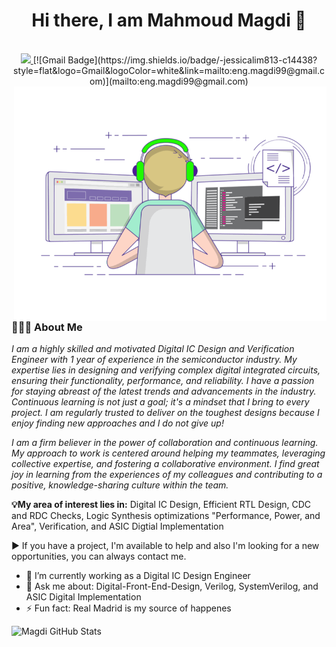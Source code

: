 # <h1 align="center">Hi there, I am Mahmoud Magdi 👋

  <!-- https://img.shields.io/badge/Linkedin-Parth Patel-blue&?style=social&logo=linkedin -->

<p align="center">
  <br/>
  <a href="https://www.linkedin.com/in/mahmoud-magdi-a8671a183/">
    <img src="https://img.shields.io/badge/LinkedIn-%230077B5.svg?&style=flat-square&logo=linkedin&logoColor=white">
  </a>
[![Gmail Badge](https://img.shields.io/badge/-jessicalim813-c14438?style=flat&logo=Gmail&logoColor=white&link=mailto:eng.magdi99@gmail.com)](mailto:eng.magdi99@gmail.com)
<img align="right" alt="GIF" src="https://raw.githubusercontent.com/devSouvik/devSouvik/master/gif3.gif" width="500"/>

<h3> 👨🏻‍💻 About Me </h3>


*I am a highly skilled and motivated Digital IC Design and Verification Engineer with 1 year of experience in the semiconductor industry. My expertise lies in designing and verifying complex digital integrated circuits, ensuring their functionality, performance, and reliability. I have a passion for staying abreast of the latest trends and advancements in the industry. Continuous learning is not just a goal; it's a mindset that I bring to every project. I am regularly trusted to deliver on the toughest designs because I enjoy finding new approaches and I do not give up!*


*I am a firm believer in the power of collaboration and continuous learning. My approach to work is centered around helping my teammates, leveraging collective expertise, and fostering a collaborative environment. I find great joy in learning from the experiences of my colleagues and contributing to a positive, knowledge-sharing culture within the team.*



**💡My area of interest lies in:** Digital IC Design, Efficient RTL Design, CDC and RDC Checks, Logic Synthesis optimizations "Performance, Power, and Area", Verification, and ASIC Digtial Implementation 

▶️ If you have a project, I'm available to help and also I'm looking for a new opportunities, you can always contact me.


- 🔭 I’m currently working as a Digital IC Design Engineer
- 💬 Ask me about: Digital-Front-End-Design, Verilog, SystemVerilog, and ASIC Digital Implementation   
- ⚡ Fun fact: Real Madrid is my source of happenes


![Magdi GitHub Stats](https://github-readme-stats.vercel.app/api?username=MahmouodMagdi&show_icons=true)
